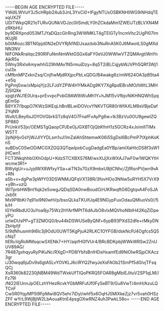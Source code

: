 -----BEGIN AGE ENCRYPTED FILE-----
YWdlLWVuY3J5cHRpb24ub3JnL3YxCi0+IFgyNTUxOSBKNHllWG9iNHdqTExqUXZF
UDlTWkpQR21oTURvQUNkVDJzc0liSmdLY0hZCkdaMm1ZWElJTzBLVXN4MzRKbHlJ
by9DRXpnd053MTJYaDQzcGIrRng3WWMKLT4gTElGTy1ncmVhc2UgPl07ImIKUjRl
b0liMlozc3BTN0pjd0N2eDVYRjN1NDJxazdxb3NuRnA5K0J6MwotLS0gMXdNN3NV
NlFONkRraitqc290RlFuNmNmWktGSGx6aFY0eVJ0WWlwVTZQMArgtiWnYnAjkR5s
5Wny3RxIvAmywhhG29hMAv1N5rmuiDzy+8q5T2iBLCqjybWJVPh5QRf3Wj1cul3x
cMfbnMPZxknZsq/CnjfiwMjdRXjpcPbLxQDG/B4wakg6z/mW624OA3pB5ta4+e5q
PgPmj0xw/xMpiqYjz2LFJdYZPW4HYMkADg9KY7XgRpdEBrxMO/hWtL3MHZjSIQXe
xpgtzWJ1E0Urq+prEvvpcPvbG9AW9iWuMh1Y+hJM15vVfbjvNiKHNQWhSyqgEmSp
B8YX7i1bqpO7KWzSIKEqLhBnlBLwiDOVcvYNKVTGR80rWfAXLM9sVBjeDaf2YqN9
WuIt/LBey6sJOYOVGbrkSTz8qV4O7FnafFxAyPg6w+lk3BzVu0OU9gewIZQSP880
PrUnkV53jx/OEMSTgQaopCPJEeOjJGXBTOjQbKfnH1z5GCRz4xJoimlITlMxW5TT
2pNjHjvGsYjWJJlYYDLsm1vJi1mZalAhShtemwK06i5SgDsI6BcPmP7tXphKoKnS
suBDsC0SwODiMCGXZGQ3QTqwlpxbCugDadgEa0YBp/amlXaHtcDS8f3sW1jHCwn1
FCT3NkqhhbOXhOdpU+KdzSTCXBXS76M/wxXIJjXxWXAJ7wF0w1WQKYtHwcme3R1+
BWylgUr+uJyjdWX8WfxyYSa+aiTN3s70zX9mbxU8jtCNhc/ZjfRsnPVjwn9vA+RN
aSb+v+dgPw3pWfY03DSWNMJQFqVX138R/3fovHOo3NNw5uRYH5X7VrX9+yBh+uzQ
WITprbHWBnt1Iqk2e5owgJQDqSDA0nwBoudO/rUKRwqftG6DgtqvA4FoSJAJxb5t
Mx9P8bKr7q91xi9N0whVp/bsoQLkaTKUifJq4E9NGypFuxOdauQMluoVs0//5k/H
IGYktRbdUO3uYoa9jy75Wz2hYArfMPtT6dAJbO8vlxMQVhoNlblH42KqZiDpeyPU
urlwDUsPP+gT3ZMOQ0/bu44kDSWUSeByQNf+6ypB93PXd32dfe+rMkyDNZbHpfjf
5/9dNhusmh9i6lc3j9OdU0UWT5KgPjuA2RLKC1OYFGB/dskNcPJ4Ogfcs5Q5cNqT
ltERuVgRoMMsqcwSXENk7+HY/aipfHGfVUr4/BRcBDKpbjWWkWRSw2ZnUUV89AG/
7R487gxhqyuRyPiKuNc/RXgD+PD8IYbfsBnIHDsHxamfEd9NiOIwRSjpCKAcz3gr
iJ30wqq6juDv9s6gtA5LvYOVKLJ6clRYQ2fwyJeXsFAOb21SmPf5dGlvjTFsqQCj
XsR360k82230jNBM49WdTWxkUfTIQoPKRQ5FOAR8gMbiEJituV2SP1qLM//Fz79I
/Nl22IEUnnJpOELzhYHezRcvkYGbMRFufJf0FySeBT9/Gu8VwT/4mH/AzuLQTCnF
Cw5R0YqyMP5l9FpMwi8QV5ehr7iDyl/whf5x6OqHJ5MlXkeZjz7vr5vah0HSzZFF
wYrL9WjBjIW2LbAouaKtnE4psgOXwRNZ4uh3PwkL58o=
-----END AGE ENCRYPTED FILE-----
